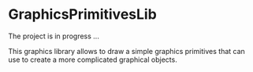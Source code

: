 # GraphicsPrimitivesLib

The project is in progress ... 

This graphics library allows to draw a simple graphics primitives that can use to create a more complicated graphical objects.
